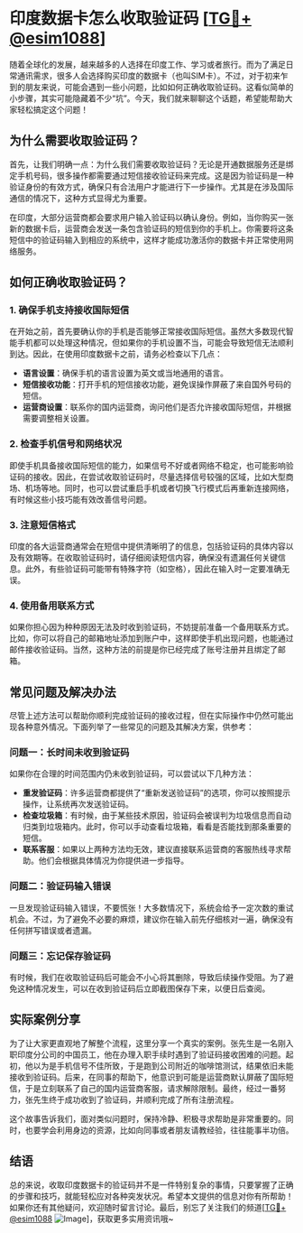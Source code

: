 # 印度数据卡怎么收取验证码 [[TG💪+ @esim1088](https://t.me/s/esim1088)]

随着全球化的发展，越来越多的人选择在印度工作、学习或者旅行。而为了满足日常通讯需求，很多人会选择购买印度的数据卡（也叫SIM卡）。不过，对于初来乍到的朋友来说，可能会遇到一些小问题，比如如何正确收取验证码。这看似简单的小步骤，其实可能隐藏着不少“坑”。今天，我们就来聊聊这个话题，希望能帮助大家轻松搞定这个问题！

## 为什么需要收取验证码？

首先，让我们明确一点：为什么我们需要收取验证码？无论是开通数据服务还是绑定手机号码，很多操作都需要通过短信接收验证码来完成。这是因为验证码是一种验证身份的有效方式，确保只有合法用户才能进行下一步操作。尤其是在涉及国际通信的情况下，这种方式显得尤为重要。

在印度，大部分运营商都会要求用户输入验证码以确认身份。例如，当你购买一张新的数据卡后，运营商会发送一条包含验证码的短信到你的手机上。你需要将这条短信中的验证码输入到相应的系统中，这样才能成功激活你的数据卡并正常使用网络服务。

## 如何正确收取验证码？

### 1. 确保手机支持接收国际短信

在开始之前，首先要确认你的手机是否能够正常接收国际短信。虽然大多数现代智能手机都可以处理这种情况，但如果你的手机设置不当，可能会导致短信无法顺利到达。因此，在使用印度数据卡之前，请务必检查以下几点：

- **语言设置**：确保手机的语言设置为英文或当地通用的语言。
- **短信接收功能**：打开手机的短信接收功能，避免误操作屏蔽了来自国外号码的短信。
- **运营商设置**：联系你的国内运营商，询问他们是否允许接收国际短信，并根据需要调整相关设置。

### 2. 检查手机信号和网络状况

即使手机具备接收国际短信的能力，如果信号不好或者网络不稳定，也可能影响验证码的接收。因此，在尝试收取验证码时，尽量选择信号较强的区域，比如大型商场、机场等地。同时，也可以尝试重启手机或者切换飞行模式后再重新连接网络，有时候这些小技巧能有效改善信号问题。

### 3. 注意短信格式

印度的各大运营商通常会在短信中提供清晰明了的信息，包括验证码的具体内容以及有效期等。在收取验证码时，请仔细阅读短信内容，确保没有遗漏任何关键信息。此外，有些验证码可能带有特殊字符（如空格），因此在输入时一定要准确无误。

### 4. 使用备用联系方式

如果你担心因为种种原因无法及时收到验证码，不妨提前准备一个备用联系方式。比如，你可以将自己的邮箱地址添加到账户中，这样即使手机出现问题，也能通过邮件接收验证码。当然，这种方法的前提是你已经完成了账号注册并且绑定了邮箱。

## 常见问题及解决办法

尽管上述方法可以帮助你顺利完成验证码的接收过程，但在实际操作中仍然可能出现各种意外情况。下面列举了一些常见的问题及其解决方案，供参考：

### 问题一：长时间未收到验证码

如果你在合理的时间范围内仍未收到验证码，可以尝试以下几种方法：

- **重发验证码**：许多运营商都提供了“重新发送验证码”的选项，你可以按照提示操作，让系统再次发送验证码。
- **检查垃圾箱**：有时候，由于某些技术原因，验证码会被误判为垃圾信息而自动归类到垃圾箱内。此时，你可以手动查看垃圾箱，看看是否能找到那条重要的短信。
- **联系客服**：如果以上两种方法均无效，建议直接联系运营商的客服热线寻求帮助。他们会根据具体情况为你提供进一步指导。

### 问题二：验证码输入错误

一旦发现验证码输入错误，不要慌张！大多数情况下，系统会给予一定次数的重试机会。不过，为了避免不必要的麻烦，建议你在输入前先仔细核对一遍，确保没有任何拼写错误或者遗漏。

### 问题三：忘记保存验证码

有时候，我们在收取验证码后可能会不小心将其删除，导致后续操作受阻。为了避免这种情况发生，可以在收到验证码后立即截图保存下来，以便日后查阅。

## 实际案例分享

为了让大家更直观地了解整个流程，这里分享一个真实的案例。张先生是一名刚入职印度分公司的中国员工，他在办理入职手续时遇到了验证码接收困难的问题。起初，他以为是手机信号不佳所致，于是跑到公司附近的咖啡馆测试，结果依旧未能接收到验证码。后来，在同事的帮助下，他意识到可能是运营商默认屏蔽了国际短信，于是立刻联系了自己的国内运营商客服，请求解除限制。最终，经过一番努力，张先生终于成功收到了验证码，并顺利完成了所有注册流程。

这个故事告诉我们，面对类似问题时，保持冷静、积极寻求帮助是非常重要的。同时，也要学会利用身边的资源，比如向同事或者朋友请教经验，往往能事半功倍。

## 结语

总的来说，收取印度数据卡的验证码并不是一件特别复杂的事情，只要掌握了正确的步骤和技巧，就能轻松应对各种突发状况。希望本文提供的信息对你有所帮助！如果你还有其他疑问，欢迎随时留言讨论。最后，别忘了关注我们的频道[[TG💪+ @esim1088](https://t.me/s/esim1088) ![Image](https://i.postimg.cc/4NQfJmqS/Snipaste-2025-05-13-00-14-12.png)]，获取更多实用资讯哦~
